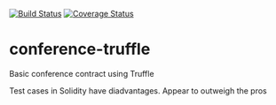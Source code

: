 [![Build Status](https://travis-ci.org/aarongoa/conference-truffle.svg?branch=master)](https://travis-ci.org/aarongoa/conference-truffle)
[![Coverage Status](https://coveralls.io/repos/aarongoa/conference-truffle/badge.svg?branch=master)](https://coveralls.io/r/aarongoa/conference-truffle?branch=master)

# conference-truffle

Basic conference contract using Truffle


Test cases in Solidity have diadvantages. Appear to outweigh the pros